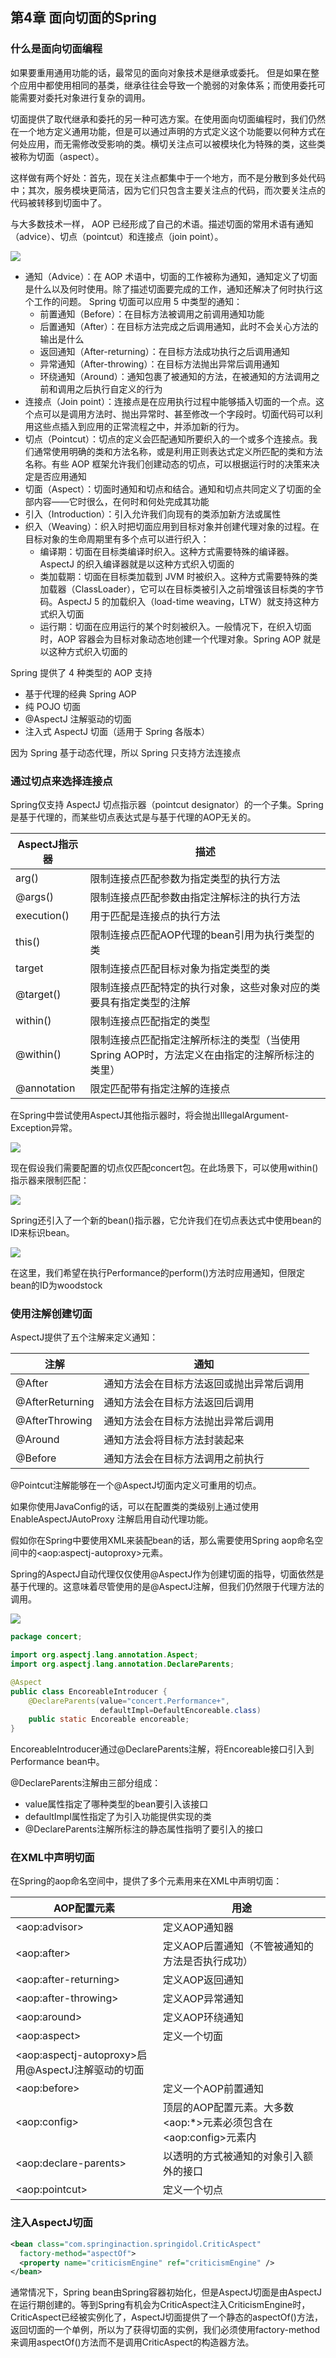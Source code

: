 ## 第4章 面向切面的Spring

### 什么是面向切面编程

如果要重用通用功能的话，最常见的面向对象技术是继承或委托。
但是如果在整个应用中都使用相同的基类，继承往往会导致一个脆弱的对象体系；而使用委托可能需要对委托对象进行复杂的调用。

切面提供了取代继承和委托的另一种可选方案。在使用面向切面编程时，我们仍然在一个地方定义通用功能，但是可以通过声明的方式定义这个功能要以何种方式在何处应用，而无需修改受影响的类。横切关注点可以被模块化为特殊的类，这些类被称为切面（aspect）。

这样做有两个好处：首先，现在关注点都集中于一个地方，而不是分散到多处代码中；其次，服务模块更简洁，因为它们只包含主要关注点的代码，而次要关注点的代码被转移到切面中了。

与大多数技术一样， AOP 已经形成了自己的术语。描述切面的常用术语有通知（advice）、切点（pointcut）和连接点（join point）。

![](images/04_01.PNG)

* 通知（Advice）：在 AOP 术语中，切面的工作被称为通知，通知定义了切面是什么以及何时使用。除了描述切面要完成的工作，通知还解决了何时执行这个工作的问题。
Spring 切面可以应用 5 中类型的通知：
    * 前置通知（Before）：在目标方法被调用之前调用通知功能
    * 后置通知（After）：在目标方法完成之后调用通知，此时不会关心方法的输出是什么
    * 返回通知（After-returning）：在目标方法成功执行之后调用通知
    * 异常通知（After-throwing）：在目标方法抛出异常后调用通知
    * 环绕通知（Around）：通知包裹了被通知的方法，在被通知的方法调用之前和调用之后执行自定义的行为
* 连接点（Join point）：连接点是在应用执行过程中能够插入切面的一个点。这个点可以是调用方法时、抛出异常时、甚至修改一个字段时。切面代码可以利用这些点插入到应用的正常流程之中，并添加新的行为。
* 切点（Pointcut）：切点的定义会匹配通知所要织入的一个或多个连接点。我们通常使用明确的类和方法名称，或是利用正则表达式定义所匹配的类和方法名称。有些 AOP 框架允许我们创建动态的切点，可以根据运行时的决策来决定是否应用通知
* 切面（Aspect）：切面时通知和切点和结合。通知和切点共同定义了切面的全部内容——它时很么，在何时和何处完成其功能
* 引入（Introduction）：引入允许我们向现有的类添加新方法或属性
* 织入（Weaving）：织入时把切面应用到目标对象并创建代理对象的过程。在目标对象的生命周期里有多个点可以进行织入：
    * 编译期：切面在目标类编译时织入。这种方式需要特殊的编译器。AspectJ 的织入编译器就是以这种方式织入切面的
    * 类加载期：切面在目标类加载到 JVM 时被织入。这种方式需要特殊的类加载器（ClassLoader），它可以在目标类被引入之前增强该目标类的字节码。AspectJ 5 的加载织入（load-time weaving，LTW）就支持这种方式织入切面
    * 运行期：切面在应用运行的某个时刻被织入。一般情况下，在织入切面时，AOP 容器会为目标对象动态地创建一个代理对象。Spring AOP 就是以这种方式织入切面的

Spring 提供了 4 种类型的 AOP 支持

* 基于代理的经典 Spring AOP
* 纯 POJO 切面
* @AspectJ 注解驱动的切面
* 注入式 AspectJ 切面（适用于 Spring 各版本）

因为 Spring 基于动态代理，所以 Spring 只支持方法连接点

### 通过切点来选择连接点

Spring仅支持 AspectJ 切点指示器（pointcut designator）的一个子集。Spring是基于代理的，而某些切点表达式是与基于代理的AOP无关的。

|AspectJ指示器|描述|
|-|-|
|arg()|限制连接点匹配参数为指定类型的执行方法|
|@args()|限制连接点匹配参数由指定注解标注的执行方法|
|execution()|用于匹配是连接点的执行方法|
|this()|限制连接点匹配AOP代理的bean引用为执行类型的类|
|target|限制连接点匹配目标对象为指定类型的类|
|@target()|限制连接点匹配特定的执行对象，这些对象对应的类要具有指定类型的注解|
|within()|限制连接点匹配指定的类型|
|@within()|限制连接点匹配指定注解所标注的类型（当使用Spring AOP时，方法定义在由指定的注解所标注的类里）|
|@annotation|限定匹配带有指定注解的连接点|

在Spring中尝试使用AspectJ其他指示器时，将会抛出IllegalArgument-Exception异常。

![](images/04_02.PNG)

现在假设我们需要配置的切点仅匹配concert包。在此场景下，可以使用within()指示器来限制匹配：

![](images/04_03.PNG)

Spring还引入了一个新的bean()指示器，它允许我们在切点表达式中使用bean的ID来标识bean。

![](images/04_04.PNG)

在这里，我们希望在执行Performance的perform()方法时应用通知，但限定bean的ID为woodstock

### 使用注解创建切面

AspectJ提供了五个注解来定义通知：

|注解|通知|
|-|-|
|@After|通知方法会在目标方法返回或抛出异常后调用|
|@AfterReturning|通知方法会在目标方法返回后调用|
|@AfterThrowing|通知方法会在目标方法抛出异常后调用|
|@Around|通知方法会将目标方法封装起来|
|@Before|通知方法会在目标方法调用之前执行|

@Pointcut注解能够在一个@AspectJ切面内定义可重用的切点。

如果你使用JavaConfig的话，可以在配置类的类级别上通过使用EnableAspectJAutoProxy 注解启用自动代理功能。

假如你在Spring中要使用XML来装配bean的话，那么需要使用Spring aop命名空间中的&lt;aop:aspectj-autoproxy&gt;元素。

Spring的AspectJ自动代理仅仅使用@AspectJ作为创建切面的指导，切面依然是基于代理的。这意味着尽管使用的是@AspectJ注解，但我们仍然限于代理方法的调用。

![](images/04_05.PNG)

```java
package concert;

import org.aspectj.lang.annotation.Aspect;
import org.aspectj.lang.annotation.DeclareParents;

@Aspect
public class EncoreableIntroducer {
    @DeclareParents(value="concert.Performance+",
                    defaultImpl=DefaultEncoreable.class)
    public static Encoreable encoreable;
}
```

EncoreableIntroducer通过@DeclareParents注解，将Encoreable接口引入到Performance bean中。

@DeclareParents注解由三部分组成：

* value属性指定了哪种类型的bean要引入该接口
* defaultImpl属性指定了为引入功能提供实现的类
* @DeclareParents注解所标注的静态属性指明了要引入的接口

### 在XML中声明切面

在Spring的aop命名空间中，提供了多个元素用来在XML中声明切面：

|AOP配置元素|用途|
|-|-|
|&lt;aop:advisor&gt;|定义AOP通知器|
|&lt;aop:after&gt;|定义AOP后置通知（不管被通知的方法是否执行成功）|
|&lt;aop:after-returning&gt;|定义AOP返回通知|
|&lt;aop:after-throwing&gt;|定义AOP异常通知|
|&lt;aop:around&gt;|定义AOP环绕通知|
|&lt;aop:aspect&gt;|定义一个切面|
|&lt;aop:aspectj-autoproxy&gt;启用@AspectJ注解驱动的切面|
|&lt;aop:before&gt;|定义一个AOP前置通知|
|&lt;aop:config&gt;|顶层的AOP配置元素。大多数&lt;aop:\*&gt;元素必须包含在&lt;aop:config&gt;元素内|
|&lt;aop:declare-parents&gt;|以透明的方式被通知的对象引入额外的接口|
|&lt;aop:pointcut&gt;|定义一个切点|

### 注入AspectJ切面

```XML
<bean class="com.springinaction.springidol.CriticAspect"
  factory-method="aspectOf">
  <property name="criticismEngine" ref="criticismEngine" />
</bean>
```

通常情况下，Spring bean由Spring容器初始化，但是AspectJ切面是由AspectJ在运行期创建的。等到Spring有机会为CriticAspect注入CriticismEngine时，CriticAspect已经被实例化了，AspectJ切面提供了一个静态的aspectOf()方法，返回切面的一个单例，所以为了获得切面的实例，我们必须使用factory-method来调用aspectOf()方法而不是调用CriticAspect的构造器方法。
